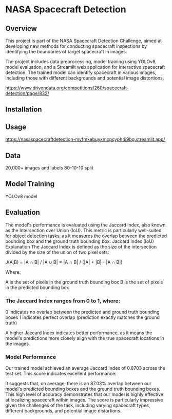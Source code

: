 # NASA Spacecraft Detection

## Overview

This project is part of the NASA Spacecraft Detection Challenge, aimed at developing new methods for conducting spacecraft inspections by identifying the boundaries of target spacecraft in images. 

The project includes data preprocessing, model training using YOLOv8, model evaluation, and a Streamlit web application for interactive spacecraft detection. The trained model can identify spacecraft in various images, including those with different backgrounds and potential image distortions.

https://www.drivendata.org/competitions/260/spacecraft-detection/page/832/

## Installation


## Usage

https://nasaspacecraftdetection-mvfmxebuyxmcpcyph4i9bg.streamlit.app/

## Data

20,000+ images and labels
80-10-10 split

## Model Training

YOLOv8 model 

## Evaluation

The model's performance is evaluated using the Jaccard Index, also known as the Intersection over Union (IoU). This metric is particularly well-suited for object detection tasks, as it measures the overlap between the predicted bounding box and the ground truth bounding box.
Jaccard Index (IoU) Explanation
The Jaccard Index is defined as the size of the intersection divided by the size of the union of two pixel sets:

J(A,B) = |A ∩ B| / |A ∪ B| = |A ∩ B| / (|A| + |B| - |A ∩ B|)

Where:

A is the set of pixels in the ground truth bounding box
B is the set of pixels in the predicted bounding box

### The Jaccard Index ranges from 0 to 1, where:

0 indicates no overlap between the predicted and ground truth bounding boxes
1 indicates perfect overlap (prediction exactly matches the ground truth)

A higher Jaccard Index indicates better performance, as it means the model's predictions more closely align with the true spacecraft locations in the images.

### Model Performance
Our trained model achieved an average Jaccard Index of 0.8703 across the test set.
This score indicates excellent performance:

It suggests that, on average, there is an 87.03% overlap between our model's predicted bounding boxes and the ground truth bounding boxes.
This high level of accuracy demonstrates that our model is highly effective at localizing spacecraft within images.
The score is particularly impressive given the challenges of the task, including varying spacecraft types, different backgrounds, and potential image distortions.


